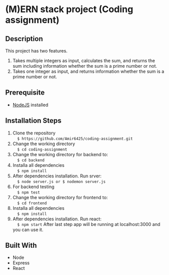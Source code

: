 # (M)ERN stack project (Coding assignment)

## Description
This project has two features.
1. Takes multiple integers as input, calculates the sum, and returns the sum including information whether the sum is a prime number or not.
2.  Takes one integer as input, and returns information whether the sum is a prime number or not.

## Prerequisite
- [NodeJS](https://nodejs.dev/) installed

## Installation Steps
1. Clone the repository\
    &emsp;``` $ https://github.com/Amir6425/coding-assignment.git ```  
2. Change the working directory\
     &emsp;``` $ cd coding-assignment ``` 
3. Change the working directory for backend to:\
    &emsp;``` $ cd backend ``` 
4. Installa all dependencies\
   &emsp;``` $ npm install ``` 
5. After dependencies installation. Run srver:\
    &emsp;``` $ node server.js or $ nodemon server.js ``` 
6. For backend testing\
    &emsp;``` $ npm test ```
7. Change the working directory for frontend to:\
    &emsp;``` $ cd frontend ``` 
8. Installa all dependencies\
    &emsp;``` $ npm install ``` 
9. After dependencies installation. Run react:\
    &emsp;``` $ npm start ``` 
After last step app will be running at localhost:3000 and you can use it.


## Built With

- Node
- Express
- React

